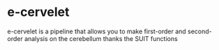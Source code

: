 # e-cervelet
e-cervelet is a pipeline that allows you to make first-order and second-order analysis on the cerebellum thanks the SUIT functions
